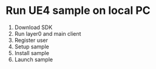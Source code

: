 # Run UE4 sample on local PC

1. Download SDK
1. Run layer0 and main client
1. Register user
1. Setup sample
1. Install sample
1. Launch sample